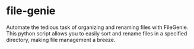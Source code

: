 # file-genie
Automate the tedious task of organizing and renaming files with FileGenie. This python script allows you to easily sort and rename files in a specified directory, making file management a breeze.
